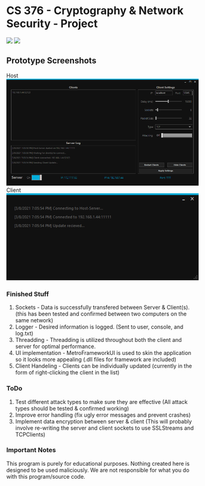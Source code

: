 # CS 376 - Cryptography & Network Security - Project

<img src="https://img.shields.io/badge/platform-windows-success.svg"> <img src="https://img.shields.io/badge/version-0.5.8-blue">

## Prototype Screenshots
Host
![](images/host1.PNG)
Client
![](images/client1.PNG)

### Finished Stuff
1. Sockets - Data is successfully transfered between Server & Client(s). (this has been tested and confirmed between two computers on the same network)
2. Logger - Desired information is logged. (Sent to user, console, and log.txt)
3. Threadding - Threadding is utilized throughout both the client and server for optimal performance.
4. UI implementation - MetroFrameworkUI is used to skin the application so it looks more appealing (.dll files for framework are included)
5. Client Handeling - Clients can be individually updated (currently in the form of right-clicking the client in the list)

### ToDo
1. Test different attack types to make sure they are effective (All attack types should be tested & confirmed working)
2. Improve error handling (fix ugly error messages and prevent crashes)
3. Implement data encryption between server & client (This will probably involve re-writing the server and client sockets to use SSLStreams and TCPClients)

### Important Notes
This program is purely for educational purposes. 
Nothing created here is designed to be used maliciously. 
We are not responsible for what you do with this program/source code.
